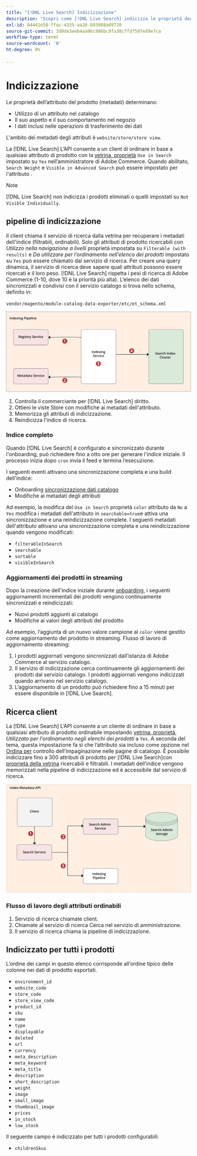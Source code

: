 ```yaml
---
title: "[!DNL Live Search] Indicizzazione"
description: "Scopri come [!DNL Live Search] indicizza le proprietà degli attributi del prodotto."
exl-id: 04441e58-ffac-4335-aa26-893988a89720
source-git-commit: 3d0de3eeb4aa96c996bc9fa38cffd7597e89e7ca
workflow-type: tm+mt
source-wordcount: '0'
ht-degree: 0%

---
```


# Indicizzazione

Le proprietà dell’attributo del prodotto (metadati) determinano:

* Utilizzo di un attributo nel catalogo
* Il suo aspetto e il suo comportamento nel negozio
* I dati inclusi nelle operazioni di trasferimento dei dati

L&#39;ambito dei metadati degli attributi è `website/store/store view`.

La [!DNL Live Search] L’API consente a un client di ordinare in base a qualsiasi attributo di prodotto con la [vetrina, proprietà](https://experienceleague.adobe.com/docs/commerce-admin/catalog/product-attributes/product-attributes.html) `Use in Search` impostato su `Yes` nell’amministratore di Adobe Commerce. Quando abilitato, `Search Weight` e `Visible in Advanced Search` può essere impostato per l&#39;attributo .

>[!NOTE]
>
>[!DNL Live Search] non indicizza i prodotti eliminati o quelli impostati su `Not Visible Individually`.

## pipeline di indicizzazione

Il client chiama il servizio di ricerca dalla vetrina per recuperare i metadati dell&#39;indice (filtrabili, ordinabili). Solo gli attributi di prodotto ricercabili con *Utilizzo nella navigazione a livelli* proprietà impostata su `Filterable (with results)` e *Da utilizzare per l’ordinamento nell’elenco dei prodotti* impostato su `Yes` può essere chiamato dal servizio di ricerca.
Per creare una query dinamica, il servizio di ricerca deve sapere quali attributi possono essere ricercati e il loro peso. [!DNL Live Search] rispetta i pesi di ricerca di Adobe Commerce (1-10, dove 10 è la priorità più alta). L’elenco dei dati sincronizzati e condivisi con il servizio catalogo si trova nello schema, definito in:

`vendor/magento/module-catalog-data-exporter/etc/et_schema.xml`

![[!DNL Live Search] indicizzazione del diagramma di ricerca client](assets/indexing-pipeline.svg)

1. Controlla il commerciante per [!DNL Live Search] diritto.
1. Ottieni le viste Store con modifiche ai metadati dell&#39;attributo.
1. Memorizza gli attributi di indicizzazione.
1. Reindicizza l&#39;indice di ricerca.

### Indice completo

Quando [!DNL Live Search] è configurato e sincronizzato durante l&#39;onboarding, può richiedere fino a otto ore per generare l&#39;indice iniziale. Il processo inizia dopo `cron` invia il feed e termina l’esecuzione.

I seguenti eventi attivano una sincronizzazione completa e una build dell&#39;indice:

* Onboarding [sincronizzazione dati catalogo](install.md#synchronize-catalog-data)
* Modifiche ai metadati degli attributi

Ad esempio, la modifica del `Use in Search` proprietà `color` attributo da `No` a `Yes` modifica i metadati dell&#39;attributo in `searchable=true`e attiva una sincronizzazione e una reindicizzazione complete. I seguenti metadati dell&#39;attributo attivano una sincronizzazione completa e una reindicizzazione quando vengono modificati:

* `filterableInSearch`
* `searchable`
* `sortable`
* `visibleInSearch`

### Aggiornamenti dei prodotti in streaming

Dopo la creazione dell&#39;indice iniziale durante [onboarding](install.md#synchronize-catalog-data), i seguenti aggiornamenti incrementali dei prodotti vengono continuamente sincronizzati e reindicizzati:

* Nuovi prodotti aggiunti al catalogo
* Modifiche ai valori degli attributi del prodotto

Ad esempio, l’aggiunta di un nuovo valore campione al `color` viene gestito come aggiornamento del prodotto in streaming.
Flusso di lavoro di aggiornamento streaming:

1. I prodotti aggiornati vengono sincronizzati dall’istanza di Adobe Commerce al servizio catalogo.
1. Il servizio di indicizzazione cerca continuamente gli aggiornamenti dei prodotti dal servizio catalogo. I prodotti aggiornati vengono indicizzati quando arrivano nel servizio catalogo.
1. L’aggiornamento di un prodotto può richiedere fino a 15 minuti per essere disponibile in [!DNL Live Search].

## Ricerca client

La [!DNL Live Search] L’API consente a un cliente di ordinare in base a qualsiasi attributo di prodotto ordinabile impostando [vetrina, proprietà](https://experienceleague.adobe.com/docs/commerce-admin/catalog/product-attributes/product-attributes.html), *Utilizzato per l&#39;ordinamento negli elenchi dei prodotti* a `Yes`. A seconda del tema, questa impostazione fa sì che l’attributo sia incluso come opzione nel [Ordina per](https://experienceleague.adobe.com/docs/commerce-admin/catalog/catalog/navigation/navigation.html) controllo dell’impaginazione nelle pagine di catalogo. È possibile indicizzare fino a 300 attributi di prodotto per [!DNL Live Search]con [proprietà della vetrina](https://experienceleague.adobe.com/docs/commerce-admin/catalog/product-attributes/product-attributes.html) ricercabili e filtrabili.
I metadati dell’indice vengono memorizzati nella pipeline di indicizzazione ed è accessibile dal servizio di ricerca.

![[!DNL Live Search] diagramma API dei metadati dell&#39;indice](assets/index-metadata-api.svg)

### Flusso di lavoro degli attributi ordinabili

1. Servizio di ricerca chiamate client.
1. Chiamate al servizio di ricerca Cerca nel servizio di amministrazione.
1. Il servizio di ricerca chiama la pipeline di indicizzazione.

## Indicizzato per tutti i prodotti

L’ordine dei campi in questo elenco corrisponde all’ordine tipico delle colonne nei dati di prodotto esportati.

* `environment_id`
* `website_code`
* `store_code`
* `store_view_code`
* `product_id`
* `sku`
* `name`
* `type`
* `displayable`
* `deleted`
* `url`
* `currency`
* `meta_description`
* `meta_keyword`
* `meta_title`
* `description`
* `short_description`
* `weight`
* `image`
* `small_image`
* `thumbnail_image`
* `prices`
* `in_stock`
* `low_stock`

Il seguente campo è indicizzato per tutti i prodotti configurabili:

* `childrenSkus`

